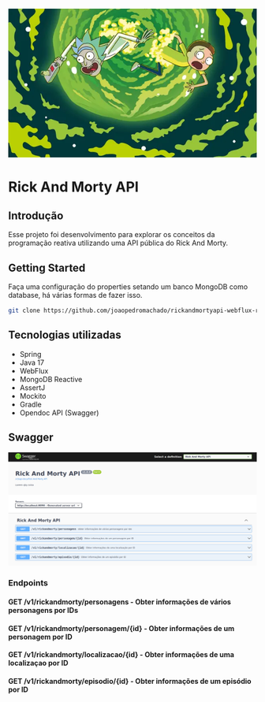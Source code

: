 ![img_1.png](img_1.png)

# Rick And Morty API

## Introdução

Esse projeto foi desenvolvimento para explorar os conceitos da programação reativa utilizando uma API pública do Rick And Morty.

## Getting Started

Faça uma configuração do properties setando um banco MongoDB como database, há várias formas de fazer isso.

```bash
git clone https://github.com/joaopedromachado/rickandmortyapi-webflux-reactive.git
```

## Tecnologias utilizadas
- Spring
- Java 17
- WebFlux
- MongoDB Reactive
- AssertJ
- Mockito
- Gradle
- Opendoc API (Swagger)



## Swagger
![img.png](img.png)

### Endpoints

#### GET /v1/rickandmorty/personagens - Obter informações de vários personagens por IDs

#### GET /v1/rickandmorty/personagem/{id} - Obter informações de um personagem por ID

#### GET /v1/rickandmorty/localizacao/{id} - Obter informações de uma localizaçao por ID

#### GET /v1/rickandmorty/episodio/{id} - Obter informações de um episódio por ID
